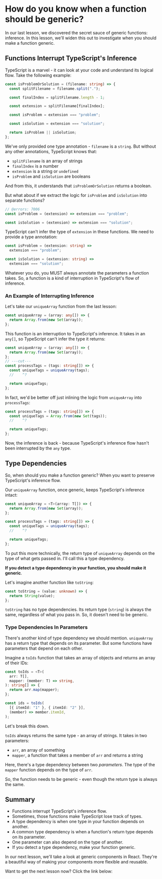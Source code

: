 # How do you know when a function should be generic?

In our last lesson, we discovered the secret sauce of generic functions: inference. In this lesson, we'll widen this out to investigate when you should make a function generic.

## Functions Interrupt TypeScript's Inference

TypeScript is a marvel - it can look at your code and understand its logical flow. Take the following example:

```ts twoslash
const isProblemOrSolution = (filename: string) => {
  const splitFilename = filename.split(".");

  const finalIndex = splitFilename.length - 1;

  const extension = splitFilename[finalIndex];

  const isProblem = extension === "problem";

  const isSolution = extension === "solution";

  return isProblem || isSolution;
};
```

We've only provided one type annotation - `filename` is a `string`. But without any other annotations, TypeScript knows that:

- `splitFilename` is an array of strings
- `finalIndex` is a number
- `extension` is a string or `undefined`
- `isProblem` and `isSolution` are booleans

And from this, it understands that `isProblemOrSolution` returns a boolean.

But what about if we extract the logic for `isProblem` and `isSolution` into separate functions?

```ts twoslash
// @errors: 7006
const isProblem = (extension) => extension === "problem";

const isSolution = (extension) => extension === "solution";
```

TypeScript can't infer the type of `extension` in these functions. We need to provide a type annotation:

```ts twoslash
const isProblem = (extension: string) =>
  extension === "problem";

const isSolution = (extension: string) =>
  extension === "solution";
```

Whatever you do, you MUST always annotate the parameters a function takes. So, a function is a kind of interruption in TypeScript's flow of inference.

### An Example of Interrupting Inference

Let's take our `uniqueArray` function from the last lesson:

```ts twoslash
const uniqueArray = (array: any[]) => {
  return Array.from(new Set(array));
};
```

This function is an interruption to TypeScript's inference. It takes in an `any[]`, so TypeScript can't infer the type it returns:

```ts twoslash
const uniqueArray = (array: any[]) => {
  return Array.from(new Set(array));
};
// ---cut---
const processTags = (tags: string[]) => {
  const uniqueTags = uniqueArray(tags);
  //    ^?

  return uniqueTags;
};
```

In fact, we'd be better off just inlining the logic from `uniqueArray` into `processTags`:

```ts twoslash
const processTags = (tags: string[]) => {
  const uniqueTags = Array.from(new Set(tags));
  //    ^?

  return uniqueTags;
};
```

Now, the inference is back - because TypeScript's inference flow hasn't been interrupted by the `any` type.

## Type Dependencies

So, when should you make a function generic? When you want to preserve TypeScript's inference flow.

Our `uniqueArray` function, once generic, keeps TypeScript's inference intact:

```ts twoslash
const uniqueArray = <T>(array: T[]) => {
  return Array.from(new Set(array));
};

const processTags = (tags: string[]) => {
  const uniqueTags = uniqueArray(tags);
  //    ^?

  return uniqueTags;
};
```

To put this more technically, the return type of `uniqueArray` depends on the type of what gets passed in. I'll call this a type dependency.

**If you detect a type dependency in your function, you should make it generic**.

Let's imagine another function like `toString`:

```ts twoslash
const toString = (value: unknown) => {
  return String(value);
};
```

`toString` has no type dependencies. Its return type (`string`) is always the same, regardless of what you pass in. So, it doesn't need to be generic.

### Type Dependencies In Parameters

There's another kind of type dependency we should mention. `uniqueArray` has a return type that depends on its parameter. But some functions have parameters that depend on each other.

Imagine a `toIds` function that takes an array of objects and returns an array of their IDs:

```ts twoslash
const toIds = <T>(
  arr: T[],
  mapper: (member: T) => string,
): string[] => {
  return arr.map(mapper);
};

const ids = toIds(
  [{ itemId: "1" }, { itemId: "2" }],
  (member) => member.itemId,
);
```

Let's break this down.

`toIds` always returns the same type - an array of strings. It takes in two parameters:

- `arr`, an array of something
- `mapper`, a function that takes a member of `arr` and returns a string

Here, there's a type dependency between two _parameters_. The type of the `mapper` function depends on the type of `arr`.

So, the function needs to be generic - even though the return type is always the same.

## Summary

- Functions interrupt TypeScript's inference flow.
- Sometimes, those functions make TypeScript lose track of types.
- A type dependency is when one type in your function depends on another.
- A common type dependency is when a function's return type depends on its parameter.
- One parameter can also depend on the type of another.
- If you detect a type dependency, make your function generic.

In our next lesson, we'll take a look at generic components in React. They're a beautiful way of making your components more flexible and reusable.

Want to get the next lesson now? Click the link below:
